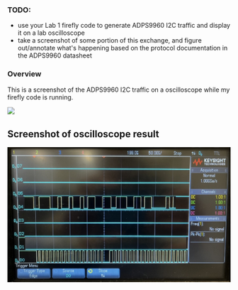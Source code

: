 ### TODO:

- use your Lab 1 firefly code to generate ADPS9960 I2C traffic and display it on a lab oscilloscope
- take a screenshot of some portion of this exchange, and figure out/annotate what's happening based on the protocol documentation in the ADPS9960 datasheet 




### Overview

This is a screenshot of the ADPS9960 I2C traffic on a oscilloscope while my firefly code is running.

![](ESE5192BProposal.gif)

## Screenshot of oscilloscope result

![](IMG_3386.jpg)


